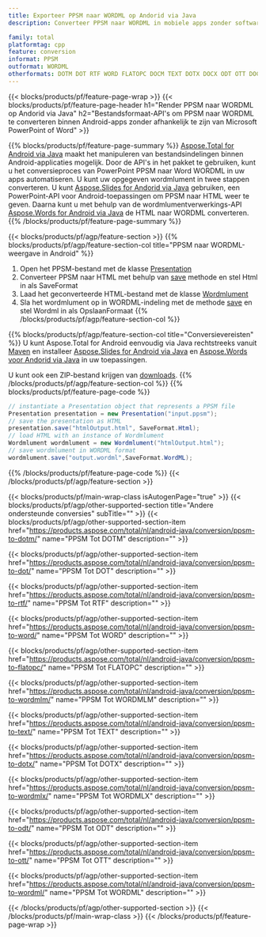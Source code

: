 ```yaml
---
title: Exporteer PPSM naar WORDML op Andorid via Java
description: Converteer PPSM naar WORDML in mobiele apps zonder software te installeren

family: total
platformtag: cpp
feature: conversion
informat: PPSM
outformat: WORDML
otherformats: DOTM DOT RTF WORD FLATOPC DOCM TEXT DOTX DOCX ODT OTT DOC
---
```

{{< blocks/products/pf/feature-page-wrap >}}
{{< blocks/products/pf/feature-page-header h1="Render PPSM naar WORDML op Andorid via Java" h2="Bestandsformaat-API's om PPSM naar WORDML te converteren binnen Android-apps zonder afhankelijk te zijn van Microsoft PowerPoint of Word" >}}

{{% blocks/products/pf/feature-page-summary %}}
[Aspose.Total for Android via Java](https://products.aspose.com/total/android-java/) maakt het manipuleren van bestandsindelingen binnen Android-applicaties mogelijk. Door de API's in het pakket te gebruiken, kunt u het conversieproces van PowerPoint PPSM naar Word WORDML in uw apps automatiseren.
U kunt uw opgegeven wordmlument in twee stappen converteren. U kunt [Aspose.Slides for Andorid via Java](https://products.aspose.com/slides/android-java/) gebruiken, een PowerPoint-API voor Android-toepassingen om PPSM naar HTML weer te geven. Daarna kunt u met behulp van de wordmlumentverwerkings-API [Aspose.Words for Android via Java](https://products.aspose.com/words/android-java/) de HTML naar WORDML converteren. 
{{% /blocks/products/pf/feature-page-summary  %}}

{{< blocks/products/pf/agp/feature-section >}}
{{% blocks/products/pf/agp/feature-section-col title="PPSM naar WORDML-weergave in Android" %}}
1. Open het PPSM-bestand met de klasse [Presentation](https://reference.aspose.com/slides/java/com.aspose.slides/Presentation)
2. Converteer PPSM naar HTML met behulp van [save](https://reference.aspose.com/slides/java/com.aspose.slides/Presentation#save-java.lang.String-int-com.aspose.slides.ISaveOptions-) methode en stel Html in als SaveFormat
3. Laad het geconverteerde HTML-bestand met de klasse [Wordmlument](https://reference.aspose.com/words/java/com.aspose.words/Wordmlument)
4. Sla het wordmlument op in WORDML-indeling met de methode [save](https://reference.aspose.com/words/java/com.aspose.words/Wordmlument#save(java.lang.String,int)) en stel Wordml in als OpslaanFormaat
{{% /blocks/products/pf/agp/feature-section-col %}}

{{% blocks/products/pf/agp/feature-section-col title="Conversievereisten" %}}
U kunt Aspose.Total for Android eenvoudig via Java rechtstreeks vanuit [Maven](https://releases.aspose.com/total/java/) en installeer [Aspose.Slides for Android via Java](https://wordmls.aspose.com/slides/androidjava/install-aspose-slides-for-android-via-java/) en [Aspose.Words voor Andorid via Java](https://wordmls.aspose.com/words/java/install-aspose-words-for-android-via-java/#install-asposewords-for-android-via-java-from-maven-repository) in uw toepassingen.

U kunt ook een ZIP-bestand krijgen van [downloads](https://releases.aspose.com/total/androidjava).
{{% /blocks/products/pf/agp/feature-section-col %}}
{{% blocks/products/pf/feature-page-code %}}
```cs
// instantiate a Presentation object that represents a PPSM file
Presentation presentation = new Presentation("input.ppsm");
// save the presentation as HTML
presentation.save("htmlOutput.html", SaveFormat.Html);
// load HTML with an instance of Wordmlument
Wordmlument wordmlument = new Wordmlument("htmlOutput.html");
// save wordmlument in WORDML format
wordmlument.save("output.wordml",SaveFormat.WordML);   
```

{{% /blocks/products/pf/feature-page-code %}}
{{< /blocks/products/pf/agp/feature-section >}}

{{< blocks/products/pf/main-wrap-class isAutogenPage="true" >}}
{{< blocks/products/pf/agp/other-supported-section title="Andere ondersteunde conversies" subTitle="" >}}
{{< blocks/products/pf/agp/other-supported-section-item href="https://products.aspose.com/total/nl/android-java/conversion/ppsm-to-dotm/" name="PPSM Tot DOTM" description="" >}}

{{< blocks/products/pf/agp/other-supported-section-item href="https://products.aspose.com/total/nl/android-java/conversion/ppsm-to-dot/" name="PPSM Tot DOT" description="" >}}

{{< blocks/products/pf/agp/other-supported-section-item href="https://products.aspose.com/total/nl/android-java/conversion/ppsm-to-rtf/" name="PPSM Tot RTF" description="" >}}

{{< blocks/products/pf/agp/other-supported-section-item href="https://products.aspose.com/total/nl/android-java/conversion/ppsm-to-word/" name="PPSM Tot WORD" description="" >}}

{{< blocks/products/pf/agp/other-supported-section-item href="https://products.aspose.com/total/nl/android-java/conversion/ppsm-to-flatopc/" name="PPSM Tot FLATOPC" description="" >}}

{{< blocks/products/pf/agp/other-supported-section-item href="https://products.aspose.com/total/nl/android-java/conversion/ppsm-to-wordmlm/" name="PPSM Tot WORDMLM" description="" >}}

{{< blocks/products/pf/agp/other-supported-section-item href="https://products.aspose.com/total/nl/android-java/conversion/ppsm-to-text/" name="PPSM Tot TEXT" description="" >}}

{{< blocks/products/pf/agp/other-supported-section-item href="https://products.aspose.com/total/nl/android-java/conversion/ppsm-to-dotx/" name="PPSM Tot DOTX" description="" >}}

{{< blocks/products/pf/agp/other-supported-section-item href="https://products.aspose.com/total/nl/android-java/conversion/ppsm-to-wordmlx/" name="PPSM Tot WORDMLX" description="" >}}

{{< blocks/products/pf/agp/other-supported-section-item href="https://products.aspose.com/total/nl/android-java/conversion/ppsm-to-odt/" name="PPSM Tot ODT" description="" >}}

{{< blocks/products/pf/agp/other-supported-section-item href="https://products.aspose.com/total/nl/android-java/conversion/ppsm-to-ott/" name="PPSM Tot OTT" description="" >}}

{{< blocks/products/pf/agp/other-supported-section-item href="https://products.aspose.com/total/nl/android-java/conversion/ppsm-to-wordml/" name="PPSM Tot WORDML" description="" >}}


{{< /blocks/products/pf/agp/other-supported-section >}}
{{< /blocks/products/pf/main-wrap-class >}}
{{< /blocks/products/pf/feature-page-wrap >}}